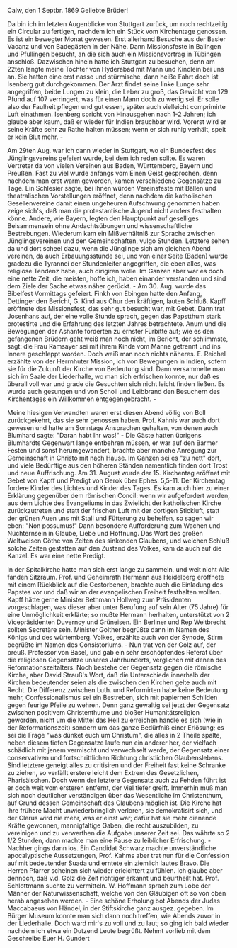  Calw, den 1 Septbr. 1869
Geliebte Brüder!

Da bin ich im letzten Augenblicke von Stuttgart zurück, um noch rechtzeitig ein Circular zu fertigen, nachdem ich ein Stück vom Kirchentage genossen. Es ist ein bewegter Monat gewesen. Erst allerhand Besuche aus der Basler Vacanz und von Badegästen in der Nähe. Dann Missionsfeste in Balingen und Pfullingen besucht, an die sich auch ein Missionsvortrag in Tübingen anschloß. Dazwischen hinein hatte ich Stuttgart zu besuchen, denn am 22ten langte meine Tochter von Hyderabad mit Mann und Kindlein bei uns an. Sie hatten eine erst nasse und stürmische, dann heiße Fahrt doch ist Isenberg gut durchgekommen. Der Arzt findet seine linke Lunge sehr angegriffen, beide Lungen zu klein, die Leber zu groß, das Gewicht von 129 Pfund auf 107 verringert, was für einen Mann doch zu wenig sei. Er solle also der Faulheit pflegen und gut essen, später auch vielleicht comprimirte Luft einathmen. Isenberg spricht von Hinausgehen nach 1-2 Jahren; ich glaube aber kaum, daß er wieder für Indien brauchbar wird. Vorerst wird er seine Kräfte sehr zu Rathe halten müssen; wenn er sich ruhig verhält, speit er kein Blut mehr. -

Am 29ten Aug. war ich dann wieder in Stuttgart, wo ein Bundesfest des Jünglingsvereins gefeiert wurde, bei dem ich reden sollte. Es waren Vertreter da von vielen Vereinen aus Baden, Württemberg, Bayern und Preußen. Fast zu viel wurde anfangs vom Einen Geist gesprochen, denn nachdem man erst warm geworden, kamen verschiedene Gegensätze zu Tage. Ein Schlesier sagte, bei ihnen würden Vereinsfeste mit Bällen und theatralischen Vorstellungen eröffnet, denn nachdem die katholischen Gesellenvereine damit einen ungeheuren Aufschwung genommen haben zeige sich's, daß man die protestantische Jugend nicht anders festhalten könne. Andere, wie Bayern, legten den Hauptpunkt auf geselliges Beisammensein ohne Andachtsübungen und wissenschaftliche Bestrebungen. Wiederum kam ein Mißverhältniß zur Sprache zwischen Jünglingsvereinen und den Gemeinschaften, vulgo Stunden. Letztere sehen da und dort scheel dazu, wenn die Jünglinge sich am gleichen Abend vereinen, da auch Erbauungsstunde sei, und von einer Seite (Baden) wurde gradezu die Tyrannei der Stundenleiter angegriffen, die eben alles, was religiöse Tendenz habe, auch dirigiren wolle. Im Ganzen aber war es doch eine nette Zeit, die meisten, hoffe ich, haben einander verstanden und sind dem Ziele der Sache etwas näher gerückt. - Am 30. Aug. wurde das Bibelfest Vormittags gefeiert. Finkh von Ebingen hatte den Anfang, Dettinger den Bericht, G. Kind aus Chur den kräftigen, lauten Schluß. Kapff eröffnete das Missionsfest, das sehr gut besucht war, mit Gebet. Dann trat Josenhans auf, der eine volle Stunde sprach, gegen das Papstthum stark protestirte und die Erfahrung des letzten Jahres betrachtete. Anum und die Bewegungen der Ashante forderten zu ernster Fürbitte auf; wie es den gefangenen Brüdern geht weiß man noch nicht, im Bericht, der schlimmste, sagt: die Frau Ramsayer sei mit ihrem Kinde vom Manne getrennt und ins Innere geschleppt worden. Doch weiß man noch nichts näheres. E. Reichel erzählte von der Herrnhuter Mission, ich von Bewegungen in Indien, sofern sie für die Zukunft der Kirche von Bedeutung sind. Dann versammelte man sich im Saale der Liederhalle, wo man sich erfrischen konnte, nur daß es überall voll war und grade die Gesuchten sich nicht leicht finden ließen. Es wurde auch gesungen und von Scholl und Leibbrand den Besuchern des Kirchentages ein Willkommen entgegengebracht. -

Meine hiesigen Verwandten waren erst diesen Abend völlig von Boll zurückgekehrt, das sie sehr genossen haben. Prof. Kahnis war auch dort gewesen und hatte am Sonntage Ansprachen gehalten, von denen auch Blumhard sagte: "Daran habt Ihr was!" - Die Gäste hatten übrigens Blumhardts Gegenwart lange entbehren müssen, er war auf den Barmer Festen und sonst herumgewandert, brachte aber manche Anregung zur Gemeinschaft in Christo mit nach Hause. Im Ganzen sei es "zu nett" dort, und viele Bedürftige aus den höheren Ständen namentlich finden dort Trost und neue Auffrischung. Am 31. August wurde der 15. Kirchentag eröffnet mit Gebet von Kapff und Predigt von Gerok über Ephes. 5,5-11. Der Kirchentag fordere Kinder des Lichtes und Kinder des Tages. Es kam auch hier zu einer Erklärung gegenüber dem römischen Concil: wenn wir aufgefordert werden, aus dem Lichte des Evangeliums in das Zwielicht der katholischen Kirche zurückzutreten und statt der frischen Luft mit der dortigen Stickluft, statt der grünen Auen uns mit Stall und Fütterung zu behelfen, so sagen wir eben: "Non possumus!" Dann besondere Aufforderung zum Wachen und Nüchternsein in Glaube, Liebe und Hoffnung. Das Wort des großen Weltweisen Göthe von Zeiten des sinkenden Glaubens, und welchen Schluß solche Zeiten gestatten auf den Zustand des Volkes, kam da auch auf die Kanzel. Es war eine nette Predigt.

In der Spitalkirche hatte man sich erst lange zu sammeln, und weit nicht Alle fanden Sitzraum. Prof. und Geheimrath Hermann aus Heidelberg eröffnete mit einem Rückblick auf die Gestorbenen, brachte auch die Einladung des Papstes vor und daß wir an der evangelischen Freiheit festhalten wollten. Kapff hätte gerne Minister Bethmann Hollweg zum Präsidenten vorgeschlagen, was dieser aber unter Berufung auf sein Alter (75 Jahre) für eine Unmöglichkeit erklärte; so mußte Hermann herhalten, unterstützt von 2 Vicepräsidenten Duvernoy und Grüneisen. Ein Berliner und Rep Weitbrecht sollten Secretäre sein. Minister Golther begrüßte dann im Namen des Königs und des würtemberg. Volkes, erzählte auch von der Synode, Stirm begrüßte im Namen des Consistoriums. - Nun trat von der Golz auf, der preuß. Professor von Basel, und gab ein sehr erschöpfendes Referat über die religiösen Gegensätze unseres Jahrhunderts, verglichen mit denen des Reformationszeitalters. Noch bestehe der Gegensatz gegen die römische Kirche, aber David Strauß's Wort, daß die Unterschiede innerhalb der Kirchen bedeutender seien als die zwischen den Kirchen gelte auch mit Recht. Die Differenz zwischen Luth. und Reformirten habe keine Bedeutung mehr, Confessionalismus sei ein Bestreben, sich mit papiernen Schilden gegen feurige Pfeile zu wehren. Denn ganz gewaltig sei jetzt der Gegensatz zwischen positivem Christenthume und bloßer Humanitätsreligion geworden, nicht um die Mittel das Heil zu erreichen handle es sich (wie in der Reformationszeit) sondern um das ganze Bedürfniß einer Erlösung; es sei die Frage "was dünket euch um Christum", die alles in 2 Theile spalte, neben diesem tiefen Gegensatze laufe nun ein anderer her, der vielfach schädlich mit jenem vermischt und verwechselt werde, der Gegensatz einer conservativen und fortschrittlichen Richtung christlichen Glaubenslebens. Sind letztere geneigt alles zu critisiren und der Freiheit fast keine Schranke zu ziehen, so verfällt erstere leicht dem Extrem des Gesetzlichen, Pharisäischen. Doch wenn der letztere Gegensatz auch zu Fehden führt ist er doch weit vom ersteren entfernt, der viel tiefer greift. Immerhin muß man sich noch deutlicher verständigen über das Wesentliche im Christenthum, auf Grund dessen Gemeinschaft des Glaubens möglich ist. Die Kirche hat ihre frühere Macht unwiederbringlich verloren, sie demokratisirt sich, und der Clerus wird nie mehr, was er einst war; dafür hat sie mehr dienende Kräfte gewonnen, mannigfaltige Gaben, die recht auszubilden, zu vereinigen und zu verwerthen die Aufgabe unserer Zeit sei. Das währte so 2 1/2 Stunden, dann machte man eine Pause zu leiblicher Erfrischung. - 
Nachher gings dann los. Ein Candidat Schwarz machte unverständliche apocalyptische Aussetzungen, Prof. Kahms aber trat nun für die Confession auf mit bedeutender Suada und erntete ein ziemlich lautes Bravo. Die Herren Pfarrer scheinen sich wieder erleichtert zu fühlen. Ich glaube aber dennoch, daß v.d. Golz die Zeit richtiger erkannt und beurtheilt hat. Prof. Schlottmann suchte zu vermitteln. W. Hoffmann sprach zum Lobe der Männer der Naturwissenschaft, welche von den Gläubigen oft so von oben herab angesehen werden. - Eine schöne Erholung bot Abends der Judas Maccabaeus von Händel, in der Stiftskirche ganz ausgez. gegeben. Im Bürger Museum konnte man sich dann noch treffen, wie Abends zuvor in der Liederhalle. Doch ward mir's zu voll und zu laut; so ging ich bald wieder nachdem ich etwa ein Dutzend Leute begrüßt. Nehmt vorlieb mit dem Geschreibe
 Euer H. Gundert
